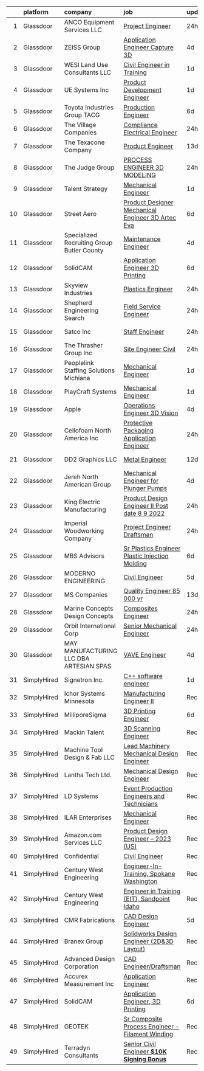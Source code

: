 

|    | platform    | company                                      | job                                                                                                                                                                                                                                                                                                                                                                                                                                                                                                                                                                                                                                                                                                                                                                                                                                                                                                                                                                                                                                                                                                                                                                                                                                                                                                                                                  | update_time   | location           |
|---:|:------------|:---------------------------------------------|:-----------------------------------------------------------------------------------------------------------------------------------------------------------------------------------------------------------------------------------------------------------------------------------------------------------------------------------------------------------------------------------------------------------------------------------------------------------------------------------------------------------------------------------------------------------------------------------------------------------------------------------------------------------------------------------------------------------------------------------------------------------------------------------------------------------------------------------------------------------------------------------------------------------------------------------------------------------------------------------------------------------------------------------------------------------------------------------------------------------------------------------------------------------------------------------------------------------------------------------------------------------------------------------------------------------------------------------------------------|:--------------|:-------------------|
|  1 | Glassdoor   | ANCO Equipment   Services  LLC               | [Project Engineer](https://www.glassdoor.com/partner/jobListing.htm?pos=120&ao=1110586&s=58&guid=0000018286937a35a617142a5480bb3a&src=GD_JOB_AD&t=SR&vt=w&ea=1&cs=1_32bb9504&cb=1660115188722&jobListingId=1008063543021&cpc=14D5209370AEC984&jrtk=3-0-1ga396ujlj46g801-1ga396uk1j44u800-29f4d97c1cc45a83--6NYlbfkN0BxkLIcfe0oqaYINownie861a0BJtkzmJW-WyGv8J0JYNFW8oQHz1wbd6_B-Gzc-HHOqcR1uG5RaMMS_fPXgRoZD7XJhPutEM9ZE9v5GplntwA-5US81b_Xbo0RxBbMgKmmd4yPrn9sQfmFH-_vOenyEFxI07idxaPqJmk3uZbYxIFFs40ZEGc5yWVpI17yFqb-lalqZILgu_8cUdsCRzwhYdtpFXeGL-YCVIaV8EPqKB46vbf4qlLhfees0i0ncLkwRhgcRZORMUNoLwPLfobakSFtO-GUbUysMu-EU8JPGtdGxgRKvCOJae-6dgAKSX08AOpZ2_RlgLO9ZThBvbw5ABXErMoNyoMKopLcaldZ7EmKdkDQpXwJ2P8rOaoL3Q-hD5ypT8qbiz5taRW9pk_B6FvIrgqB_mz-USKoorHhNaHEnVq_995k26VoiKt-YXQQD609hMb6azdN5xVNC0CAPROaad9sf26_GdzYB79pVFLSru3G03x8rMCKY4TOm1wOSGaknQXWcQ%3D%3D)                                                                                                                                                                                                                                                                                                                                                                                                                                                                              | 24h           | High Point, NC     |
|  2 | Glassdoor   | ZEISS Group                                  | [Application Engineer  Capture 3D](https://www.glassdoor.com/partner/jobListing.htm?pos=101&ao=1110586&s=58&guid=0000018286937a35a617142a5480bb3a&src=GD_JOB_AD&t=SR&vt=w&ea=1&cs=1_cba754cd&cb=1660115188718&jobListingId=1008056198941&cpc=ED5DFE76174CF26A&jrtk=3-0-1ga396ujlj46g801-1ga396uk1j44u800-291a0fe2e65db469--6NYlbfkN0ABwDUVlT3Pw5qAnq35jQOIcsB_LA26JxM8HdsefTKsTS0GE99TacnGWhKcn818qAYrPKdOb4AKBMytyhzwEDYCZfCUbVLVDsDK4XX6nuUIKMZNk3srfZHRh7QjFewBKuuX-Fx7fgUGP5eZ8X6PnK3OshnFxF8ThhwW5CcodgIjO5hTGxjkDKgMKmgyyYfBdkrzp03ktZlWNVwApRbH6OErUdh15JXE1kT1N8xquCUg13rQ5x0j5_ptfd7kU4ETa2KxLyJ4rEHqLu7KLPRHTW0UOEnpV83CkF42Q4B9hwrh_O_v8lWDuhk0OYJod5P5UO8Eyo86goanmf0LGfvxvP4HjKmU6Whnczi2guQ8fcNZm4ts7JABZ7mTnWdjsiW2cfoRe3SdrOAKb8qvgl6yii0vpTXvLPk3FDJf3PjmAcE-zgV-Qr8ofJH74nbLm-mVPkPRVFuuILnmYrcVW32IL0YlHWYYPxMHP42zVAmtU-TRNCVM5cVJ3AJ0GUuqGbfVcZYd0vQ_h5Mqew%3D%3D)                                                                                                                                                                                                                                                                                                                                                                                                                                                              | 4d            | Issaquah, WA       |
|  3 | Glassdoor   | WESI Land Use Consultants  LLC               | [Civil Engineer in Training](https://www.glassdoor.com/partner/jobListing.htm?pos=110&ao=1110586&s=58&guid=0000018286937a35a617142a5480bb3a&src=GD_JOB_AD&t=SR&vt=w&ea=1&cs=1_c594c569&cb=1660115188720&jobListingId=1008060411733&cpc=9B9B026AC90BB95E&jrtk=3-0-1ga396ujlj46g801-1ga396uk1j44u800-d55ba0710bdbf7c4--6NYlbfkN0AuAjYKnBHsdkcMxrD7ZJITXxV72vImVt5xOyKRJQecNDAzsz2bnbm2vUxlVAt6UF0AwvDHd9czmE41rNpyvFs1iCTdqwRAs86K-tCQBxsd2N83ARAMOc7xImyHbiwyu-sxvyZgqODQhYfV84bgkiBp_-VTzHJASfcgIyyAk__ncydijd10zDzQzbasT9_xU3Ako8nc7NWxrsDnPOv3GlarWD9ANvsU_KnUpRzXn5n-lCSu9ewZEQpW3rhCRGEZfw8i3LAzaU0CiqL1rnAQbwby6H-COoLdHNaYxaIJINcLCmyFqHsb0LZHiW1mdf7tH8LZ9gFNZCg5Vzy-iie2fsKIRkIrD3mU8u4JYkA-p_2WOBjMAeH5Cqum0638CFqFA80SdRDgrRNJBumDpkLLPI2TVAHojNVgXmUh3H5yzZOKGykBHVMmSNHUXcq96CgScsjb0QeMYe7ifHsWFr9ge2U6x-ss9xjMrOkU-84icN_O8DkiISC55by_WzGC9FLAi2l2c2of3_noWw%3D%3D)                                                                                                                                                                                                                                                                                                                                                                                                                                                                    | 1d            | Everett, WA        |
|  4 | Glassdoor   | UE Systems Inc                               | [Product Development Engineer](https://www.glassdoor.com/partner/jobListing.htm?pos=117&ao=1110586&s=58&guid=0000018286937a35a617142a5480bb3a&src=GD_JOB_AD&t=SR&vt=w&ea=1&cs=1_72cf8cff&cb=1660115188721&jobListingId=1008060244089&cpc=9FFE37255B2C047E&jrtk=3-0-1ga396ujlj46g801-1ga396uk1j44u800-fdcfe9357adef30f--6NYlbfkN0DqRdOCmmKWPRx3eO49RAqCAR2QGrH6qYq2E2bX5d_RtgiOd8D73Dm7z3pnxQYiu21lLe6Gc_AfDWqZzBLhCzL_3ixc9aGxXFggl8isq9PdPgVZqAw7VRDF28bJy7cSwp7aLWZ5VCDCZeUze7KAOkwDYCe-PaIeIEQFSSt0wc5KaY6Gz2NtwcULngrzQopsi6gFGYj0xtEbTs79rLNlR44vfZmB_lrbE-VIcOCiMdt1Pd3k1jNo9AptdmpLAGKNrCopHlyAJPHxVqQvRBkWR5I-MCn_kAcYMju00NtK37QTwUIw2RqRVE93ueu27nRP1L5VcqU0CU3zng76SvbZCDOTRMec_g_uFF_UXYeypl9pjv2HUdhPou452Nq15ykDkyHZck5jS-fjZDrJjgXRtYLHFY9aV4z7D9O-lA8vBGvRNCk1WUjkOJxux5je2YnhgysJovJp3lbdN9NYByWZC0ASrhwKKmteJkUjqw16rKccY6yI18Mk07Pf9pSQ7C95sNrr9kL_QsN7OA%3D%3D)                                                                                                                                                                                                                                                                                                                                                                                                                                                                  | 1d            | Charleston, SC     |
|  5 | Glassdoor   | Toyota Industries Group   TACG               | [Production Engineer](https://www.glassdoor.com/partner/jobListing.htm?pos=112&ao=1110586&s=58&guid=0000018286937a35a617142a5480bb3a&src=GD_JOB_AD&t=SR&vt=w&ea=1&cs=1_4961681d&cb=1660115188720&jobListingId=1008050246745&cpc=C5C93DE40C8A001B&jrtk=3-0-1ga396ujlj46g801-1ga396uk1j44u800-c4965d78a8a2fd5f--6NYlbfkN0CKfSa_iZ5a2Lfsz9sAqdZLAn2dL4HrTR8Tz4oEmlQ4W-8GHqiUfWlRqIrUfaWGvvERO0OMbJhwymACCiBgh11njEx3Bv3AwwNAeRfQsFG2vH3Ek-bcxdo7Qo5cC-psuHMx4EnB9VF2i_fchK_n1GC82NWxKCoaY7wDtze-Co7WkkDnk2OTZPuMC1XqzQPYnfLlS96slj2jzwoxyNArjA686dgQm8XqOrMaS-3x-zU1StCx9igba-25eN8-wKxySeJnJkAXx40NTg8yBCbYbYAMNicNn4vAZznGT4aeE3zXhikG4Lzmlwc51e7L46XVZlWrQ4tEVPdlsZMvgeSB85UYLNUQHpsws3OlWlh-hVJuDFYd_Vfx5yd5Wk_E1ggE-qEfSlln4etF_Qr60hTQFaYLjsMHseofLH8sN289PVY7tcNHdMuHH-baCt6ZWf7vukKeF-HQsiU4bEcVQZfB8Bb0n3tlu_YkD24So4ODg1Ht6Vx2VmoScYLgTGFHcTE51bXWhjYFbKKbZA%3D%3D)                                                                                                                                                                                                                                                                                                                                                                                                                                                                           | 6d            | Pendergrass, GA    |
|  6 | Glassdoor   | The Village Companies                        | [Compliance   Electrical Engineer](https://www.glassdoor.com/partner/jobListing.htm?pos=106&ao=1110586&s=58&guid=0000018286937a35a617142a5480bb3a&src=GD_JOB_AD&t=SR&vt=w&cs=1_ace5e87f&cb=1660115188719&jobListingId=1008062776938&cpc=DBA80409378ABD93&jrtk=3-0-1ga396ujlj46g801-1ga396uk1j44u800-e02f70705dcfb595--6NYlbfkN0AGg1VZueiKT9tWCUHV5e2l2mcE5WYHjIZa47yRLtX7ki4vJOo0OXV21gHx1QGMCLbz7xbkbELQ5OI1DHzC6VnJauSTDWR6uJe8C_Fgfd7hrXXjLIIFwHsf_s1dcTZOK548qePsVxISLzbFg9zqoMbgFiapY3ULI3FQfNgOPv67WpDQXXx0Rwm8hOgI6EZwVFm_PhOk8GcvlhnbgpvUxDettK7kAx4tJtNVbvzCk_afMgyA6SfDzpcjy6zvEK-cDKzl2e7Lqjqrxe3RFE1-cKgXNKmJYCtpu0VDx2-RCxCaXdSC0LBvGJctT1k3HDYBMsuI_JG_NBgdhr_NXrGMDGs7Y4wco3qcfWNkxkqIYScYJSyXnHDL-ehVDcomh6SNZvJ5wfJoVa7tFjH1VTFlVD2PJ2WC_b3JV1vk33Jk3gUyZtRPs-KC9Z1NA6weNTAvc4Xjx90moAa5AUAfGha4sQClvcYsKRD8ixXC_m-Czl0age7kIGLe7SKVc9-tJpoSBuefJkVBcAHARw%3D%3D)                                                                                                                                                                                                                                                                                                                                                                                                                                                                   | 24h           | Green Bay, WI      |
|  7 | Glassdoor   | The Texacone Company                         | [Product Engineer](https://www.glassdoor.com/partner/jobListing.htm?pos=121&ao=1110586&s=58&guid=0000018286937a35a617142a5480bb3a&src=GD_JOB_AD&t=SR&vt=w&ea=1&cs=1_d38f6ea5&cb=1660115188722&jobListingId=1008032851549&cpc=8A48E7D5890B96AC&jrtk=3-0-1ga396ujlj46g801-1ga396uk1j44u800-87a2b99ad9982fd7--6NYlbfkN0Dx3r3E47sSe5bB3PIy1uzBZvlB7xy2NhfhZMlxQTsxrHvJuYZkuOAOegvVqKpMn5TZBrrMlwLyoJvIUfcLAq4jX4j0LGwfRKBeXuoNF1qsCmGwpv41eYR6trBGd6j1-L_SGK4IQAUZBnG6e33Ht_Dw08FtUwAmCQ8pAPGSm5n1aNrjWPf_etx7KthWlKcTtwQp_TBAg7-uNu8TFZAnv9dBlRZ4HibfXnZ7M_gh6JfEdrQUC49gFc9bOVfPkliERBw8Z_odMemW-ZSAfa_kP4yhdCOuINY3Z5T98iwJBVPpCnqyFBo7C4uAOR_VhfHYpL3hk5OcXmC9Ung_IQiCGUAWTGeuL4J-t_s5JY050XalieX-sa4xxtHytf1S5goH0aVm8I3KIVXz8YzgaN6m_V-NgMb8YENKZF8Vr54-3jsvfHwWl4K6KhZ_HE2aqBbInnc4-7fXneiTkaEF2KqsdM-YBjbNE50iiRz_2rPJlnyhj1uxos_G5dhKmUdAfaXQV7c%3D)                                                                                                                                                                                                                                                                                                                                                                                                                                                                                            | 13d           | Mesquite, TX       |
|  8 | Glassdoor   | The Judge Group                              | [PROCESS ENGINEER   3D MODELING](https://www.glassdoor.com/partner/jobListing.htm?pos=129&ao=1110586&s=58&guid=0000018286937a35a617142a5480bb3a&src=GD_JOB_AD&t=SR&vt=w&cs=1_ea993dfa&cb=1660115188722&jobListingId=1008062114923&cpc=451933188B21919D&jrtk=3-0-1ga396ujlj46g801-1ga396uk1j44u800-5a8886d84373d25c--6NYlbfkN0A7x-n0hrtbZSjJYb0NGaUz1soGATkHnGK52OUpcfWH9ohRnkX93QYXMKyxWjrEh6dUt3bSlpdZLVcpIoo3zS7aZQftpvd5RDoA2kXYli-mwloPVzGy4FmsCrHeAAz-Up0dfkHJ7LuttWpgFAS3anwbRfNnrnwBGJmu1FcAxjR0PdpfVofy-_p029S_JxOFU1PAdoD1dzvTeT2EZhf86sGLteKqcNCJM5XctQStxd2YHlQ7APEeqU-6h5iFoHdVpPRfEP_GAbchQhknNIwW7HZkrirrMacyLuBmzQ2M7daofRLv4EFDI5VbDJ9YOIir5SZAIV8XMHS4k9aAT9tY5_6X9q1Ovm0kC2Z53AduJFP8JERpt31b0FnntQFUR0ThoOL2QHCu-7UJHYKZ2UnKaN6ZyzqQuiQPRMUMazSnRzeS_qsPmnIDhTlvRDqcv279kPsKbnUb7C6lIaT50m5ST4mq2G9O6jtMuknPdZ4jjAnli3VvNqoi4w3nwY-SxPOCqMPzoXB7w2DfqCYSTYhCFXUeK2shsVQCSAj-Smvd0MXwv4nRHw_emKNhN2W5sPZKrFCp3a_IscmS0UbfkRVncrQD)                                                                                                                                                                                                                                                                                                                                                                                                 | 24h           | Sacramento, CA     |
|  9 | Glassdoor   | Talent Strategy                              | [Mechanical Engineer](https://www.glassdoor.com/partner/jobListing.htm?pos=128&ao=1110586&s=58&guid=0000018286937a35a617142a5480bb3a&src=GD_JOB_AD&t=SR&vt=w&ea=1&cs=1_3c39203a&cb=1660115188722&jobListingId=1008061249441&cpc=56C4EA4A1A191A49&jrtk=3-0-1ga396ujlj46g801-1ga396uk1j44u800-3a8a78682d345bed--6NYlbfkN0BCOpYIKuumQ_Uy_OYh0Ev10okaePikfGeAKZFFiMuRZHCL7K2ltfYdKLVzUjmbHafwn_kqXZ30dl6to0qjV1_g_wr-r-TRnhGQPad1xlCufDOy_ufnatg9lF5OyewuCogS3Q593bcE-XR1DMASvXLc6cqfq3sASVYXKOs-KiOIX7_U2xN_mFJ0b7n4S3fWktgEA7OV1WVhiub1FlEg0yst7-WVw5RuZrHc9Fn33dfPD47cbjOkMXwks9dk8PGMe18aCGkbxp-kpIujY-_0rDAhJv6P0Sx7dNG488u0Y3WP8bgCdHMpkbN2qoI7Tcv9A1SYelSWx_d20Nei5wh_3mm0Ur-c1aVwgGR2Vg0kgpmciGJtL8gG7loB5T4asT0PsgU-QcRxxy9p5snMxCHhWipWpiYIXtlfXr2q_7x_4rbiYrtH6O4k6OPw1GqS4LBATrtGHur_KiJ2tQD1F1SBR-DW5Jm2xex0WzIgRUsSdGQudjPBDCFoF1H0-IhD9sO1E76vChRbN_29asXIQbwWBBw-nGkP7CQ1WUtv-XPOY1CySg%3D%3D)                                                                                                                                                                                                                                                                                                                                                                                                                                           | 1d            | Holland, MI        |
| 10 | Glassdoor   | Street Aero                                  | [Product Designer  Mechanical Engineer  3D Artec Eva](https://www.glassdoor.com/partner/jobListing.htm?pos=123&ao=1110586&s=58&guid=0000018286937a35a617142a5480bb3a&src=GD_JOB_AD&t=SR&vt=w&ea=1&cs=1_b134375f&cb=1660115188722&jobListingId=1008050953630&cpc=FD1C1DA32C38CFA7&jrtk=3-0-1ga396ujlj46g801-1ga396uk1j44u800-cebdf7490668d0b1--6NYlbfkN0DS37atCCxRQqjw9syLHfAjzXyQfY5RINOEe0HOKoGXNkPK_OTvHlumrZGpbQ6ST6s8w9rsoJaw3IPsjipj3zcILi0WhhXRPdfQ0Hl1Duf2m3DWwA4HJSS_6GZgWd36IoGEEaXxkaKz6yM7RFGl_0iCP6ABg29HOSChTJFfjmCSFc4AWebdynxi0WT5-wCrmFGeko5jHiWvtHY3ZIKpKp0JeS8mDgrHNRVgYS3b98bY7UQhmw21y4DpNQZwgTuYDH85eSp2l8CfX7aRiueO2kMg58iFhA0YCab9CMxiwKIiU1Bmmp2lbrKbG0gF9spAp107nxYosLD0zzUKsrHP-GAwU-XnJI1b_SQVegfmgotig1xMUHp4xrRdQoNilzAkVwOQeHz4eexYzJb68JZFhNxxeUDOjEpY7zH7AOJN7GR9wOhJwRV3fD447ZrGLvVFGG6ZwwJC9cbzuAmpbq5uJ0IhZXgE5dgBZUxxNljV9_59Tu4J5V3qa3TACkjTXvON-GaqogPdTL0OONgYjkAR1R8z07PykIb4kBI%3D)                                                                                                                                                                                                                                                                                                                                                                                                                         | 6d            | Garden Grove, CA   |
| 11 | Glassdoor   | Specialized Recruiting Group   Butler County | [Maintenance Engineer](https://www.glassdoor.com/partner/jobListing.htm?pos=122&ao=1110586&s=58&guid=0000018286937a35a617142a5480bb3a&src=GD_JOB_AD&t=SR&vt=w&ea=1&cs=1_380c17d9&cb=1660115188722&jobListingId=1008055521671&cpc=3028881457C6165E&jrtk=3-0-1ga396ujlj46g801-1ga396uk1j44u800-8a1af3ff60a5fbdd--6NYlbfkN0CoB86GYnH7pewWWzwZL57rjjUJJCmYvn11Pr5O2KMzk7d5GJvZ-SR1Xbwyvf20qXz8_c6jQfLcc9aBfAhUkQ7SJN_H7r5DY8tfEyQd7uo2s_Kood-8T3SCuFABQa_pV2B2KGyaQQUvdQ8tCkqNFLyWC_JZa02Ay-ncITVs4qgCHhf6nWlIpJhTgY26byKouDqI80i5k7bktWfZun2DRoPSxwRQIYmW4J1GSeDyFF0YZwgYRNbLQbvkqdwzZKXhKlK6-abSHPuYijzOwfBKrAa1yEbYa0iDGF9l_-8UgHSXrhv5u8lDqpctZ0f9e1K6YjUsTnxMcaVIb4-ahPQqM6yH6mE_SJCcjFGs2ZTm_R5bzk3YM-7d-5ZPN6MJH8XPcXAlaEsW6UXeKBBXGvGAj6ajiqK81TcoPBRs5FejwyKetKqzuch7_KhYliYOWDlo_pDzD2hUg-ogXZubbUlfyslDvLWpinIThCd9aSjlc-n2FAWiI7aiq6dU7_QFPkcprxV36lsMF9QRMEnWMYDzb50g)                                                                                                                                                                                                                                                                                                                                                                                                                                                                      | 4d            | Cincinnati, OH     |
| 12 | Glassdoor   | SolidCAM                                     | [Application Engineer  3D Printing](https://www.glassdoor.com/partner/jobListing.htm?pos=109&ao=1110586&s=58&guid=0000018286937a35a617142a5480bb3a&src=GD_JOB_AD&t=SR&vt=w&ea=1&cs=1_b7d1290f&cb=1660115188720&jobListingId=1008049766138&cpc=618B7C2C2BCBC227&jrtk=3-0-1ga396ujlj46g801-1ga396uk1j44u800-c3e8605c69e74327--6NYlbfkN0BTT1lo8Jwdy_hu5PBsWOg-OgEs4ry3bvHurgSPaoaOHGj5HGQ5cg8Bp1Dl0V3rzoPPF1PuXcpIsgmiU0Ny47pMP8Cme3XF1CCt2BJMoo0Mph4i7yvwDNAg8C_E4KgkIX4lrQWY3th1FmngrhhClorhGYA6mBcWVj6GJtGluEKBs6GcUoY3N-0Ht_Zp6nUDE1bxBAc1vCvO520uUf2qCUVkcnVtEzBqh4OyUTvshQDZQ4N7_OxAqUcPEsxZS578ZgeTemRFZHQ8pvKIZmEeLxt2kAVSWceNdVdw4s-wz_Hf5kKL-cNwOEfRh_qWUxtEe2LyzN4xpnrV8BUkNR3QocQa4AFKhB5NyCeswqnA5rXlKiDt6nfRjk0LDiDk3i7bC7MaCl0Cm8Pbg_zyqksQeiwK5R3uhRkCnNh6tgdFNsgr0HDd--COP85QlmP0Xano8Ow7a-vT5vpV_xhDJIE9FBwF8v585MXytszeQipzHLAch8T2r8HxZyTNYXGQ1LW1dbU9ITKAfodjobIdVNlEjos0)                                                                                                                                                                                                                                                                                                                                                                                                                                                         | 6d            | Newtown, PA        |
| 13 | Glassdoor   | Skyview Industries                           | [Plastics Engineer](https://www.glassdoor.com/partner/jobListing.htm?pos=126&ao=1110586&s=58&guid=0000018286937a35a617142a5480bb3a&src=GD_JOB_AD&t=SR&vt=w&ea=1&cs=1_69e2a5c6&cb=1660115188722&jobListingId=1008062634780&cpc=4B86475FAF393599&jrtk=3-0-1ga396ujlj46g801-1ga396uk1j44u800-758665ccd114fcfe--6NYlbfkN0DtClCwFrk7HcjiS8Z1q3jj0MTy7cG902ouc39YyvKNVo9ZfBsTHzzeIrS-JeI73KenPZ-lx1MXYEHBL6KgOrAe9kx3f5CqKjUIR_BKCxqqxNDjsiYd1JyRmhMyaT-mBhKpoBCfIwXkqolXqRZcFaO-KKmqV_Fmi76fnsJAUD1nFOM2kCR2gQxEAgjIRo91eywoUl3bwwchhivyManGNyBKp3uZ718MP793NlGWFq1eLsOhh59zZPo0v7qWttAX7L-370wA2rD7baDb-wllfyAQP6xezk0bg-rtg5ce1adbiswrPUb4XO0n7Ic_AOgIqeWzA8M9cRjvlDx3yXU-Hu5RDqpGbQZE4t8YYU3o6_2bh6bzA3LsMq102WDVyNBXKw7RiU0MNXhrHgQP2HSnq-VYcv_jATxeYB64T2OFZ99Nobomt_YieaDOi5B_cBCeZ6wGvJ5Qzs72Qw0OCQyVjBAX_jkxUPMNioxUXW4mvPNrQWifwBLMLxH82hbVSWMQyhlolv6XKe7tXA%3D%3D)                                                                                                                                                                                                                                                                                                                                                                                                                                                                             | 24h           | Georgetown, KY     |
| 14 | Glassdoor   | Shepherd Engineering Search                  | [Field Service Engineer](https://www.glassdoor.com/partner/jobListing.htm?pos=125&ao=1110586&s=58&guid=0000018286937a35a617142a5480bb3a&src=GD_JOB_AD&t=SR&vt=w&ea=1&cs=1_a6e50f7e&cb=1660115188722&jobListingId=1008062898257&cpc=280AB1FAEDD8D536&jrtk=3-0-1ga396ujlj46g801-1ga396uk1j44u800-6b1ff303f9ece2e4--6NYlbfkN0DtC3DEwPTE7fTLxX8bIrpOULQxBah2zwt-N05e2db9jd7RLsbDMuVAt7Hcc8W0ZPGOZdw9HoiPstx8dy71365E3MBmU3k7NIG1PmGN52if_c9IDbmmd6JiFz7VQ8VNjcUp4LHrXuYtGB_LV__YpZu_QXBMebQ8wpFyN89hiyFhzOev0zW1gK7bJPwJYExN7xkUk0118qCPTKGnvNAhp9WDn2if-siiVeESis9jePYfEcqUmQ_NANY2fcD-gj-DvNlDeWzW-hx5_MdSbApLP-XSlb1CQ73y0kLejkvKRZslE6Su37H2Yx3Yas_7BCqNmYhtXcszV4dbyvHJVzOGOIUmpeELzsU_CVp6WYffTy30yHayDtZ0KWHoVo-7F9NacTfvN0L94newpI9FpBwb21LLpqYeYlb3BK9kcSWECn5-0aif-KoGSCqXitK62jvKNHV1Hce3Ux-gCbD9KWwqQlv1y8ZW64w_kwDj3cEydS9ZuVBgpaHzzKgWKCPMZiq6abk%3D)                                                                                                                                                                                                                                                                                                                                                                                                                                                                                      | 24h           | Duncan, OK         |
| 15 | Glassdoor   | Satco  Inc                                   | [Staff Engineer](https://www.glassdoor.com/partner/jobListing.htm?pos=108&ao=1110586&s=58&guid=0000018286937a35a617142a5480bb3a&src=GD_JOB_AD&t=SR&vt=w&ea=1&cs=1_2453f37c&cb=1660115188720&jobListingId=1008062786148&cpc=BBE10130256F0C4D&jrtk=3-0-1ga396ujlj46g801-1ga396uk1j44u800-36ae903b27ccc3fb--6NYlbfkN0CyiEAOjb-rarFhu8meo-ypDThQEWKwzH86ZkAsiScPDyJ8oXfopqUImosQiyON49_N4PE-NfGEMmLMMAExVNXya7N_Bwe5gPvmYz_GZVYfUmp6vsH63KC60GhNdlNNeNRCJggy6eh6rkXb7PVkoZNFaOvp3tLF0fMinkF58_xIJRqrKNZEedyQq6qvZxdy-UC3kFB1fqZXvgert7lMC5CP9jdAtidydCmaFEsKI3NKEAZX-imjLuAqsxCohf1ao6LQLdmMuU2trSK43thfLvIUE9R6cRLZaObx99qt0UCkrslO1MWmd0DS1pg9vG5glQ3sJHpHzIIMU8PC5meYwFtRezpG3aEQ1Lv51Nl3SXhhvJ-ZB_IDIKpHv0sU1ayWpE8CHGrq8ImCjc3IhSJ9jHuPojAt_4HeS-vESqVzI9VsjahZBHz37i3Yf8AFuoZ3FiNEYVKV9BNQ7mFmEQ1P6Z6w-AZEkduISm-VvTED1dG8ArFRMjBeb1PmuPhTjFpRY4j7tLjaTRenRA%3D%3D)                                                                                                                                                                                                                                                                                                                                                                                                                                                                                | 24h           | Loveland, OH       |
| 16 | Glassdoor   | The Thrasher Group Inc                       | [Site Engineer  Civil ](https://www.glassdoor.com/partner/jobListing.htm?pos=107&ao=1110586&s=58&guid=0000018286937a35a617142a5480bb3a&src=GD_JOB_AD&t=SR&vt=w&ea=1&cs=1_10b4de21&cb=1660115188719&jobListingId=1008062673228&cpc=3A0863B873159B90&jrtk=3-0-1ga396ujlj46g801-1ga396uk1j44u800-5dbbd8737912882d--6NYlbfkN0BHIfC1zsKGIu0R3teaIu8liT7fbRNLaQeDQfcPJweUK16HKW-DuQbyNvn0MLkL1PUWkE7Cw1fsAGem79nyiTJAZ_a2acJE-1e5SOOi0pTf9RDSnmpoMAEHl5mZ9fim259Cke13RibwvtiiEyAxVZ7hheyLGlH79Y7UGR10QGiL0AFgzkQ4Ms4tnGSEQRPNh0ZbhOtoyS4o2O98Kieyd_-4vi4haWiF-IFYF5bEWu1d-994YUNyn1SmniiClwEVi4_SFbdfFaAq5HrMYV-PkAd26C8ghxRf6FJONxDG5KTNImfzFCCl-A_aMiH4xugxicP2X2MiL5wU244JdZI3ieTIPrCvomrM7nsxjwiWIZjKSiwoPk1eIwTr8GvaSUQRHT3-J4GLgjOSKzjjjicvWRJcXzMkzznPkIY5S3ygTB037x9w3JyMVBeGpnhpOfjs3sVQzisByWx8YeNzX7iO6SktEs5YPI6saHI1V9zyjPaqYxhNcMKQGWoOnMmAckiJ7oBxuv4juSGZeQ%3D%3D)                                                                                                                                                                                                                                                                                                                                                                                                                                                                         | 24h           | Bridgeport, WV     |
| 17 | Glassdoor   | Peoplelink Staffing Solutions   Michiana     | [Mechanical Engineer](https://www.glassdoor.com/partner/jobListing.htm?pos=127&ao=1110586&s=58&guid=0000018286937a35a617142a5480bb3a&src=GD_JOB_AD&t=SR&vt=w&ea=1&cs=1_ac95a875&cb=1660115188722&jobListingId=1008060202584&cpc=2187E14FC6F1B769&jrtk=3-0-1ga396ujlj46g801-1ga396uk1j44u800-c6248276f798e52e--6NYlbfkN0CS1Gy9CSfzIfsktY6_QxvG7pitB_0oRfy0-_ks-y_BVsCWqCsfaisIJmSmS0q63fNi8sHF9r880JTDRqum1RkQgNTJPWPS2ysrP4rcXrQhDYX9aZAZTKr3Ou6JLz7a0CfRd-WR0nZf4EjPh3yYy-scfE_Gtef3L5bP9pnsGyecc2YgrqKgrbdYbT-RW7Mzf2uXeDhCh0U2koMIcrTo9S8ni-_hDtIiJHMwjP7rjOg7d9Pd-7LECTQ2kOKxzU8BQ65La8UQ3uI6Fs5XU8Egi_m4sWv2CcX8XQO4VE9EpPc3UBnFVq__qrUPu11n8-QeeeXDHH0VgoQZxSS83jvLekh6ddRBxrvE8GWsQAaeY1hYBc3LCLMDma2j84d9SgTNikRpg7QjWC_1aNG7uyk_YJBO2cWC8-qEHS_hTnOtR_KHjvG2DZwGmeB49jVklInAJ-fxN5H7lQ_hfc0ubfE4QpVeXH8bFzxdbN1JLfBz9Ntm4AMiPszpn7VmUDAb2fc_IcubaHLg6wY8XX5Lmeu3cslB)                                                                                                                                                                                                                                                                                                                                                                                                                                                                       | 1d            | Greenville, MI     |
| 18 | Glassdoor   | PlayCraft Systems                            | [Mechanical Engineer](https://www.glassdoor.com/partner/jobListing.htm?pos=119&ao=1110586&s=58&guid=0000018286937a35a617142a5480bb3a&src=GD_JOB_AD&t=SR&vt=w&ea=1&cs=1_e38226e8&cb=1660115188721&jobListingId=1008060795666&cpc=AF02A54CD0F60729&jrtk=3-0-1ga396ujlj46g801-1ga396uk1j44u800-d13981f1a9afc12d--6NYlbfkN0CeKNRa5PcmBOVwdIGId0MIgo3_hvdPFSaKEkC2zZUzcm8bC7kg_ucu0cuKrvL_stL5k2GHKH2CTI35s3p9acxc_OmMjBDL-LFWyXNTMrCvagrdYO5TMLQGTkrWYnqHwfYrRdZAfvyaDiQdq-Wq8jPqLpQGatkapeuQASCAzbl-JN-qxqzEExj1Zklrgpt-XAppxC7c9EWopDmrabeGAH5mICYf-pjhKXpdbxoNwT45TjDCSxXWMMD-wHUSH3CY8CdV8o2PbJZdzGJWx90sgRi4SHtNKyRmhpwaeOO2ifyiKAHZ_H7GSyOQ5dP7IuiasTnSNbs4gMgXxxRA8CDDVVupVdk_CiiOCAHlgjaQSm0g-90Re7-bzqkP0o-X1ztYoQP7fKh6xaJMzm_SITj1t9ZAfciDIOFyUQdbBafzuOAIKerVJTUZ6zRWDJYi12Sh-WMzdcrdfAM43YlcAtZrVVQXpeSlLVhgnlZ4aT_YKLeCFJ9kWThwcorY3N-greqymyaslC4FCuF4YQ%3D%3D)                                                                                                                                                                                                                                                                                                                                                                                                                                                                           | 1d            | Grants Pass, OR    |
| 19 | Glassdoor   | Apple                                        | [Operations Engineer  3D Vision](https://www.glassdoor.com/partner/jobListing.htm?pos=115&ao=1110586&s=58&guid=0000018286937a35a617142a5480bb3a&src=GD_JOB_AD&t=SR&vt=w&cs=1_99125d9b&cb=1660115188721&jobListingId=1008054989531&cpc=F41FEAB56D215062&jrtk=3-0-1ga396ujlj46g801-1ga396uk1j44u800-eaf87df32badeb8c--6NYlbfkN0BvKrLyj5gPmtZO9T8euul8TCxuuKNOtzRJOomxnwSEodTz2Bc-sPZlt2Zgji_QUXHbDiy9_NR2aqRC_rFQMB9LNCrF0N9yJlctfsCsh89tbEGP0zSG9J0_xXgfeXqXRaaP8JRAliWz7k8yPqMmvsYdEQwI42SKSrkRepI72NSfgRoZTCeK24G3pILxe6_HwiGG2MM-3TRq4bIzLYRlZQu3PaOdmqMdRXnyC6X8wYhEen-ndilqldXZFzkBAVGFvQDFXTkea61UrmJ9qmHWDuOQXs910CabDcIb7nw2uwhaAPnwEGmjttACOeqZ3zCyYecmwwtb9VvimC50Zt66ZJHEznjBCPGLYcfiTVbocCQ16ZE4PyM4cLGeqa0I-p9HbZpMY0KhGFHnhRx5T5bRHg7m6_5u4QtrUqkEMRpIOzX8sAdF_gLygjVJl2hLBdP5479WabaGKCwwJewbYi1vWxEKs4tckkvw1WbOY4p8AqUXjFfTmXsb51MjBF9zfVPhWgYpubw7VliHUBOJzLtKKNh9XPRMJNha80_J9manCUWjHLecg1llQvhMnhVgxJDd3Uqt3LTbQ0d3thKGoqfUdEW_BwtkFmWsugTTi-jOz8zDOcKFKDzzEGBzX6T-xeCVeVsKzULI2s4x029DbBAf3QJZwaaXlXD6Xmq7LwbF-Z_LAI_qFI_f3e2pVaTlX-dEiZ2aLWDiBuUKt_7QRzCagnO5crqZ0tpQltiIz0g4nzgEKNmiKsjGw3t3HqOB7zPrUmwb_vHHCiMSqwVe6kccPA_0VtVKF7MoyWFUBTId5WRA62tjHwYurVOuySJmt_5fjZeL3-UCO6jhhNLvYoZ5_UaSLzoEPjB62--6m5bVXNVjwTacDRTx9EAj0wdtJqGB6zgX2CBgXt19sX3OLw5vM_8FL0cCmUxvWGP-_2-jBfUIHZI2OhxcDufzgefYH1VtFc7G8MYJW09yWnAq-c1iWWrp) | 4d            | Cupertino, CA      |
| 20 | Glassdoor   | Cellofoam North America Inc                  | [Protective Packaging   Application Engineer](https://www.glassdoor.com/partner/jobListing.htm?pos=114&ao=1110586&s=58&guid=0000018286937a35a617142a5480bb3a&src=GD_JOB_AD&t=SR&vt=w&ea=1&cs=1_ed810318&cb=1660115188721&jobListingId=1008063088053&cpc=D7FE8E303655E3F3&jrtk=3-0-1ga396ujlj46g801-1ga396uk1j44u800-ecf9547687b3fc56--6NYlbfkN0D0v1mOwXj8swOaDrJZz_RjVoJYf6u0WGQyDVRt7sJsxX9U_6azqd4tK_cXDaSjRA0ECsQUIhb3g98N6YmwSze1h_qWh9dsLM5YdGn3Q29QozuVlS_4gz60A8N2rxQ_6WE6E1U5w48G5WQjQBCrCh_lZtqPZWFN-W4m8j7nDRUl6jgWiAhBTBpQnbJlZ_bjCLneIZr-DZivzht4M-cAxTmJ3ba8Vo-sLlGT-N6alaF9-4jqm9INC382O-8YpgsZp6r8_jGNOL6ON-Ug8ZATZdz6ulXZ6lVZFuCkXtGSkdlhtIJ6iKURyH8Ug7RE1zpmSVeFzDmADKNuPCLOHKJjvQF1F6CWeF_X4c2HlhtCshAmy2HWqhdvSYogJD867f1ov1AFJ6FgUjJDZ8UKSVU5Q4m6HgiHR63JkYgFkclflmblGRTzDuo00wtkMv5FB5dJtxI2r2YuzaaXqFtnpKzZyWI86Ly1tMvX6bT3LaozEn7Bt2TzQJXTpbtfNqtyFdfKk7TsE_nEELu_cg%3D%3D)                                                                                                                                                                                                                                                                                                                                                                                                                                                   | 24h           | Conyers, GA        |
| 21 | Glassdoor   | DD2 Graphics LLC                             | [Metal Engineer](https://www.glassdoor.com/partner/jobListing.htm?pos=102&ao=1110586&s=58&guid=0000018286937a35a617142a5480bb3a&src=GD_JOB_AD&t=SR&vt=w&ea=1&cs=1_1535f455&cb=1660115188718&jobListingId=1008035479058&cpc=8320B26240D5A65C&jrtk=3-0-1ga396ujlj46g801-1ga396uk1j44u800-1d94b1c2e599b89f--6NYlbfkN0BCDTPjYhD-A4MMgh6OiMV7CGjDCBNGjNrBSRDoibwnpqBlh9l5cKVeZtFls8D4KUTdT04jaRWYGNkpxNvp9SSfAwwOgjhpF514mBO6V5AXR3CBhCnY6pNA518vphyPT9L04B2ezDSSivpKdxjQhiQLMnN9nbuIxhw_UwBOKDJl9KfK_BajVDsJY7W0o6rPj-7ODs1hFglCPC38SS3F7U650p-4kBe0CKaT43YFS1Y5y7ji-_6KO3DBnoi6P0UIc2ZzAKb8mVBcZ_N4PZ8s6oaxdM4m4JANNiwgLImI12IUn2orZxet9VlmcJDai_Jaugn6igJ3k5OgM3H7SJ4ak8cgjq9L3Tg_-o8qXyoezT9d1nk3LRT7z7Jz2t9CDb0AwNFwMTbXIGUeYPD_xO1RuudLKn70ZudzkRMAsBYl4Tq19fZcrpkq9yRaqBTnfdBYIQwpGRg7bJBuxVHxEgkjxgpz3HLPBxR5n9v9jaSAXMY_MAFoyf54de3ZA0IPlfJgqp4%3D)                                                                                                                                                                                                                                                                                                                                                                                                                                                                                              | 12d           | Buffalo Grove, IL  |
| 22 | Glassdoor   | Jereh North American Group                   | [Mechanical Engineer for Plunger Pumps](https://www.glassdoor.com/partner/jobListing.htm?pos=113&ao=1110586&s=58&guid=0000018286937a35a617142a5480bb3a&src=GD_JOB_AD&t=SR&vt=w&ea=1&cs=1_b36bc244&cb=1660115188721&jobListingId=1008055996452&cpc=987D8AFE463DF687&jrtk=3-0-1ga396ujlj46g801-1ga396uk1j44u800-ecb067423f7753c5--6NYlbfkN0CvaBFsdPC6tiIvOR8ODoCg1HHxHGCDYMH009DJ3sulbIWjsYPIS2gI0uU7C_Xgi5lSCgKcoHQ1xPbQNy9MKp4h8hZCgtc9jQkD8gzsKDDJAsHP7Pko_tb0iFHFbQwiG4jzLt8CqiSmEwiJ1y6SaknCzbFq0c8WkUSE-MEEkyHURx1So88wYqXNVWEW-shKN6mrnDWKziOreBm39xcgoizTFpARlxB4TdCtNKSB5lhm_t2FWpRb2HVQrNmcW_HHTthvfeQYd818ZZ6p_P9RWafptxNLXhkuqX-5ILcFcCVWcWyJsEyqGC_O8x-8PwPFrk7iCL5HXRmtATBAVB2dS_nIAMt8iuRVaHLhUt1LrSe_-A1vk4jJGCedzudFcm6VbTCmbkiTWL_En6jjPb_2Jar3sFy5rL55f2qrhSeXjWs62iu229DT6ftPLSJAfXcl6sqTH7DecbGqC22nl224io4T6avi1EWnTkPhD0wa8FLysLnQWeLL9s0bq7IDf7op4qY0wh6GjIqWuQ%3D%3D)                                                                                                                                                                                                                                                                                                                                                                                                                                                         | 4d            | Houston, TX        |
| 23 | Glassdoor   | King Electric Manufacturing                  | [Product Design Engineer II  Post date  8 9 2022 ](https://www.glassdoor.com/partner/jobListing.htm?pos=116&ao=1110586&s=58&guid=0000018286937a35a617142a5480bb3a&src=GD_JOB_AD&t=SR&vt=w&ea=1&cs=1_85afbcd9&cb=1660115188721&jobListingId=1008063675719&cpc=147D4D73437F2C39&jrtk=3-0-1ga396ujlj46g801-1ga396uk1j44u800-477dbb93c11b133c--6NYlbfkN0ACdFhQWP37He2fdPsOVzRvlszQknr7Cdz8IwlO4qWUxTym6cornRbIrjfaeOYtcOG3fa6i0VZCPG1OOqobXkpsf0HxgTGq1gH1JvqRWciPBIJ83VPvhJncymaD394gwZtC1vkGftbe6JKfl5DkaIh_j8nAKKRCOTapX4EVCCD8PK9l4hcbefvHiEb0JPylGFylZPTfYZuTXxjpEE5wpcndhacqMK7C0THrYCie5HM7mBzPPVJrncJAmx2b4T-J3xVtT7J9tCeqnTs41n0J45W5x580Z0A0wvsuEGEeVHzwiyBDV50E-RC4BkrjolYz7Mzio5wvmZmkyrC0GEuDnbGVPp_XBd3cd6tMI0kJB6E5CKxega6pmAvN4epUC4_FxiAU1RkxD38RYUeNi_e8WlVFyIFim-d8P6PTAlgbhTrEP4YiRaoJLIR8jkr59InUFEEdGnpSE3N9BIJgaVnrHVnbqy9Yf0ZGMUQ2_YpF2L2oSZX0T-s_0vy3iJwuzqJBPOs_QuvOgCOHlw%3D%3D)                                                                                                                                                                                                                                                                                                                                                                                                                                              | 24h           | Seattle, WA        |
| 24 | Glassdoor   | Imperial Woodworking Company                 | [Project Engineer   Draftsman](https://www.glassdoor.com/partner/jobListing.htm?pos=103&ao=1110586&s=58&guid=0000018286937a35a617142a5480bb3a&src=GD_JOB_AD&t=SR&vt=w&ea=1&cs=1_2f139e49&cb=1660115188718&jobListingId=1008062672162&cpc=54182D2BE672C5C2&jrtk=3-0-1ga396ujlj46g801-1ga396uk1j44u800-402ce46ca2d33abd--6NYlbfkN0Bya_Wv1v0tm7_EGPPhNgWji-9I2znI0MSjl_zIFS174DkUYz7pJmOW3PKbAsPta1Wk9skknLgZcXaOptyQtOYfzwPRMYt5CUte2Fw9Zlm_3vEQKXcKeO7Nf3Be7FF_xD0T4FvGhibAWVGyU1mGVg8CvzKMwUnmh5tNlHIGchxLG4dU3i-VJm-fjg5rWo0Is4DmOUMhNRwNNrfzfL3QYgApbGOnvuE1QLuV3A3tQzn_UFGCxMwpHFgXBD0HRBuP1yOjPIrTat9YHCJoQbnhC5lmnYcC12RF__nWn7fLUXslM4yJMnoSJBDOSOr01NlvMTO1aygedWTi6BrKm8UE3PH-wWKFNFSucZB6FO5Wj86r2rEiRklY8NwY0YBcxXtJrwLqcyR5xAiI_x_ZpBifX92uE_Hl63XtpU8OYoBklI-Hfi2-sLbM_JjY2O4ZV6uerbVlAZKAQ6GYrzbZZY6ysdVaBO4CUXJStweJBqk8IYqGdSJ_L8zRdxR-JWA-5S7NGC9pz6NG5XM4EpgJH6fNye-W)                                                                                                                                                                                                                                                                                                                                                                                                                                                              | 24h           | Palatine, IL       |
| 25 | Glassdoor   | MBS Advisors                                 | [Sr  Plastics Engineer   Plastic Injection Molding](https://www.glassdoor.com/partner/jobListing.htm?pos=111&ao=1110586&s=58&guid=0000018286937a35a617142a5480bb3a&src=GD_JOB_AD&t=SR&vt=w&ea=1&cs=1_20b8af35&cb=1660115188720&jobListingId=1008050107139&cpc=DB9C765A2BD84098&jrtk=3-0-1ga396ujlj46g801-1ga396uk1j44u800-c0cd71156fc8a392--6NYlbfkN0C-yzowAMWg2KseercWOpSZuUF6oGvrQYvgBhRUjFJZIVzB6Q3SNK78-wkS9kEeAWRZRnwYTM1p8JwOfDw12WasgoUEPwm05IjhfBr5MbqC_9o-Kj2I2qu1O5x-AYe2crCZBlKQqc2QQo7Dv-tYLasRoDjUGuvu_Or0MaSBV-XkNXW17ubaM1jdrmlFKYHdBurVUGwJyXMz1UL4LXRc3x6rGn4gSRv8k4SOaF94gdhuLOfzPa8-7yXwoPPxcAgTaNb_jwThm3xY7B91jDMi84SNkuCDzIos5E9LP7gKB4DTAUuKMpTjakUcIsyR372m_mCqjilBlsMcSGzo4qSF2mQANsw7eOdNnR6Gdg2o3a5m7HkmTdYXhIDODHIsZ0MrJdghxAi8u6MgJSTe4HQzR_PS1Mg0oJOs6qGhRMCDHo0q9ncB9K_bP0cAbi94wTeXB6ZTyv1dNXlPpJLO4ki_uaoEqheYbDwfMHZcHcr7vAIDlV5PGaZTb31316Lc0x9Qj6WZL0_PnKjIJXiFhd1iSOii17wBaH0xd7rQBCG0rPvt3g%3D%3D)                                                                                                                                                                                                                                                                                                                                                                                                             | 6d            | Newton, NJ         |
| 26 | Glassdoor   | MODERNO ENGINEERING                          | [Civil Engineer](https://www.glassdoor.com/partner/jobListing.htm?pos=118&ao=1110586&s=58&guid=0000018286937a35a617142a5480bb3a&src=GD_JOB_AD&t=SR&vt=w&ea=1&cs=1_e4935d1f&cb=1660115188721&jobListingId=1008054650578&cpc=923E3B470662C757&jrtk=3-0-1ga396ujlj46g801-1ga396uk1j44u800-3bcb3c119611db40--6NYlbfkN0DWtRa9NJfjQIs4MWRRqD4F41esfMsK79cV24t80VXfzZFDOyjDImd-1J8oU-8DksjCe2dGwPqM-LMLTbisZHv4VhusA9yR8qItevbNpK2THgS1EQFNs7-iesU7krisKcJs85LepCC4_QSYgUYtTXTu71HuKP4nslFCGngFNMPabMgcWVNHevg32JP0c4KBhs8o5dvafRoOc4zSlXnG4BTJjPt6S9MUKnGdqqekgClUjPWUCmBzqlrKnr4NqmMNjzqUNb35Cs7Q3mJSj44WYPSePTbTnmLjivdbri0a9WwjRO92dfYh7ismjfmi-ZE9PBT8qBs76AP9fwC9lJi0e4RSn5Cs8PjYfPRI0hyFSgQTqHw7binFYuZYICOJefyjLBiunfuEj5r4Mq5ojv_Fzl3WUHwyLzstpn7GxjkzF8ZRZRixLPC7i9Vprov5yoocw6R2wgxTFNrQdh-SZhTTIHvuGz5k7MfyUPc4qzjFWHZ8V13zcTqLSe2zuCeHI45m82JDYKc3jw8Aww%3D%3D)                                                                                                                                                                                                                                                                                                                                                                                                                                                                                | 5d            | Seattle, WA        |
| 27 | Glassdoor   | MS Companies                                 | [Quality Engineer    85 000 yr](https://www.glassdoor.com/partner/jobListing.htm?pos=130&ao=1110586&s=58&guid=0000018286937a35a617142a5480bb3a&src=GD_JOB_AD&t=SR&vt=w&ea=1&cs=1_8b735a68&cb=1660115188722&jobListingId=1008033376486&cpc=32EE424DE2B657EB&jrtk=3-0-1ga396ujlj46g801-1ga396uk1j44u800-63fb8cf7940e5f7c--6NYlbfkN0CHRJdIZ4BVMB46Il__atvtPVHzVRY1iBIMLOAFKnfHwlvPFa5BHrP_BE3eRPN996HpUY7AxXIooZ9F0b5VzCQhj_fjnWKyyxlrZA-yotbnc4BZ1dYgmFcaHy5V6CbvwN2dqfi3NwuP0-GLM06ie8cKn0D7Vl4302RJ6KupD1GuQsrHvbCGu5PYfKIBh3ylm3y_c9oPhrhSEtpceb5Y-mAUHG7pvNBc5-WRfGVszEV1hRa8sglLate49VcABDoSx7uND2NiStEujq_B3fYN9NR83lgAi6UEevoMF5UHkZ59CzS4A1WdHRaM_60o6HOJFuutdNCSGXQtXUIqNb8K1yhnU3MENZ0_bMEYJNA9N6ioow1pa7aX7YiujXwx5Iv7VbJkUAAhkz8p0L7XZexGHpsfcdmQdKPbnyNfhWGlSMLRf755OzhXJBLEdOtg9X0wvQ-AFWA9KnqWTW34QMkWD1BnBucXfvd4t78VGzN9Ep5ZoHuNTIusaVsAt8mQXTC8adg3suG8eFGGNzSGmfOyjDg8I8MNZYJNjrNngusfT_E5GQddBUBO7TLe)                                                                                                                                                                                                                                                                                                                                                                                                                             | 13d           | Fort Payne, AL     |
| 28 | Glassdoor   | Marine Concepts   Design Concepts            | [Composites Engineer](https://www.glassdoor.com/partner/jobListing.htm?pos=104&ao=1110586&s=58&guid=0000018286937a35a617142a5480bb3a&src=GD_JOB_AD&t=SR&vt=w&ea=1&cs=1_87a90e4a&cb=1660115188719&jobListingId=1008062918628&cpc=B53B88436F582F62&jrtk=3-0-1ga396ujlj46g801-1ga396uk1j44u800-07fdb5b1964cb503--6NYlbfkN0AUf8boUt7H4cMlPFU3gqUnQK2vV9nGchA_NqFtfOgVA0Kyfl7wM1SYIGg5L8hXLhsPwwcKqE9r7ovlA20onHJntGv_JYn05yp129WCUe--gKjxqFQpILgRzfHb-pW-MI0mC-cpHim06QAJWRsDH0eui9uIRo_2RBHeKva1ff8iiiLNsp2mTQ_KIkBfiETQ8PsmIG8rDtoeeR0ZNnNV2Q9cfA4vozG3Iw8oY0ftkXtPJlZf-2RGSEVQroqcy5naPLN4QYClxBT74Bd1MHtt59GCR8ntb87EHEs1GM5_VekTp1vqNeBiCOVdMk5yIsBCZ_0QGrjwBX_oQaic9eHg-nnqt5fZvFyUsGY_DC0rAJHrGCZ-lFygHS5SgFAapwIIFNkJ3R2k-bDcwb8c8mCh8vxcWJXH7kepholS7snEYw3Z66PffTaFLJBHrRAhYkk6TZo03LyT1ctvJ8JRUJ6y6iqkAseVlhx7erP3AJ5P_PgclLmm8jKMlz6LF_2wfnsIM8N27OC2z-N4IC8bp3NEbCbQ)                                                                                                                                                                                                                                                                                                                                                                                                                                                                       | 24h           | Sarasota, FL       |
| 29 | Glassdoor   | Orbit International Corp                     | [Senior Mechanical Engineer](https://www.glassdoor.com/partner/jobListing.htm?pos=124&ao=1110586&s=58&guid=0000018286937a35a617142a5480bb3a&src=GD_JOB_AD&t=SR&vt=w&ea=1&cs=1_35fcec8d&cb=1660115188722&jobListingId=1008063404607&cpc=9952A63AB06E78AD&jrtk=3-0-1ga396ujlj46g801-1ga396uk1j44u800-06fd388db3c32a06--6NYlbfkN0Bdawkma8uMirdPCqQF_EZve-sB4UozhivRZ73DC1EvSGRGWga6zfZWL2Q0l8zdj3Ht1HBX8maZdHtrh5IBB_8m2XLHVhkhEt23wbwIlSdtxAxqvTWKvca8UBEHV3sa-OauOio1dbnefKCnSuYLeuIwHQUNPPC7iauviLDANaZNicyCS1heq8sP9l8rd3M6737E4sVs-RUiZ9OG-evJdIorzi9t0wsQ2yT2e50-rLUq2iWXQWaTuce5USKVz2I1FByL-Y5kH498cc4_f4AtKxH3l6AVxlzC9f3iluUK9Hq7JXA8h1BoEhHjR0G-xKJHVR-2411FelSgE4s60F19UbWztCxyL8yqM40BQDvRhkiV0ShKlelBVr43A4-nAT7aChlNZUHz3JNP1RJrelUzXASffiw2WFlKA7W0Q7Oz63Nvs4bfzTpwhs--TRGPWKuhmFEoZ5QiztdBdW-JLSItT9qvhg5K2g8a2V36Kxg7PCMXOzy-NI4foNLt)                                                                                                                                                                                                                                                                                                                                                                                                                                                                                                | 24h           | Hauppauge, NY      |
| 30 | Glassdoor   | MAY MANUFACTURING  LLC DBA ARTESIAN SPAS     | [VAVE Engineer](https://www.glassdoor.com/partner/jobListing.htm?pos=105&ao=1110586&s=58&guid=0000018286937a35a617142a5480bb3a&src=GD_JOB_AD&t=SR&vt=w&ea=1&cs=1_ba97a432&cb=1660115188719&jobListingId=1008055814029&cpc=FDA5FE10D8E00596&jrtk=3-0-1ga396ujlj46g801-1ga396uk1j44u800-0406794b8cb5efd7--6NYlbfkN0A1VrzDLfvGIgWDxoOFxvulWoD1se4rk3JiW6kTBB38EqUFcHP9KmzciYAGuKnNQFyApUUEtDm7AB3sVEfruOkWnnYq9J0OjdCFCNL7LkXFikwdnTX98NxDp-KQPgQiTkQd-GpZuQAKChUPfZI5az050LhpcqcRYtqq-OA8VjvDzs4XjyRVy18eb3gCsOylQl_IYpqKA3y25PsWHGS7U8z9H_h5nnaiCSnmLfhCP1RA4PA-HEquJRFG-jt9U3TiSkne4Cc9JgTtsPLxOfxqdiDPqa-w1HdgepqtC4fpt83ocrgeojKNoeNVzJUDWvRVKRddqb_6ltD4wuyG6DM8SR9a3UDJV7sOZ4joU9frSKFjJsstgiaS1rUFV0CqAhXoq8n4mnRSmEmstt3KgabCPUeOoOmWScdizX5zlRR0mkYdOTbJ7kCbJ6C-DdCPCyZNqA1vKbmPFPVH4Kj6mnpYJ2c50QNylUadnbXCw1t2pBtw98Wa4asO_J9KPuAdSKjrEa8k7obcNAPdpw%3D%3D)                                                                                                                                                                                                                                                                                                                                                                                                                                                                                 | 4d            | Las Vegas, NV      |
| 31 | SimplyHired | Signetron Inc.                               | [C++ software engineer](https://www.simplyhired.com/job/9iE0l4B2kd3R_iH8CEQMv9iCPJeBsQHWJddmUb4I0detVCOFKNW1QA?q=3d+engineer)                                                                                                                                                                                                                                                                                                                                                                                                                                                                                                                                                                                                                                                                                                                                                                                                                                                                                                                                                                                                                                                                                                                                                                                                                        | 1d            | Remote             |
| 32 | SimplyHired | Ichor Systems Minnesota                      | [Manufacturing Engineer II](https://www.simplyhired.com/job/XpLm4KpblEXrB_s-iCzKmUvZD-wWwhfk8yq83ZdypmXZUENIKyBdtw?q=3d+engineer)                                                                                                                                                                                                                                                                                                                                                                                                                                                                                                                                                                                                                                                                                                                                                                                                                                                                                                                                                                                                                                                                                                                                                                                                                    | Recently      | Sauk Rapids, MN    |
| 33 | SimplyHired | MilliporeSigma                               | [3D Printing Engineer](https://www.simplyhired.com/job/WBpFzUAGmXB2Dh_bGDVsoitSeaKew7I_paoFd6uzjKhs7G6ZYJKIKA?q=3d+engineer)                                                                                                                                                                                                                                                                                                                                                                                                                                                                                                                                                                                                                                                                                                                                                                                                                                                                                                                                                                                                                                                                                                                                                                                                                         | 6d            | Bedford, MA        |
| 34 | SimplyHired | Mackin Talent                                | [3D Scanning Engineer](https://www.simplyhired.com/job/UeSWZYnX7kDOVG816trivtvjHS75T_9AJJvNnq8Gr6sqH_DlO5m1WA?q=3d+engineer)                                                                                                                                                                                                                                                                                                                                                                                                                                                                                                                                                                                                                                                                                                                                                                                                                                                                                                                                                                                                                                                                                                                                                                                                                         | Recently      | Redmond, WA        |
| 35 | SimplyHired | Machine Tool Design & Fab LLC                | [Lead Machinery Mechanical Design Engineer](https://www.simplyhired.com/job/s6-6ptlK8dzUkJdu4KCGsSBqY49t_zXmkx6T4fNs610DtAu3fiqI9A?q=3d+engineer)                                                                                                                                                                                                                                                                                                                                                                                                                                                                                                                                                                                                                                                                                                                                                                                                                                                                                                                                                                                                                                                                                                                                                                                                    | Recently      | Fostoria, OH       |
| 36 | SimplyHired | Lantha Tech Ltd.                             | [Mechanical Design Engineer](https://www.simplyhired.com/job/bPW6xYSjMoccBuO9Jai9ldekdIGIo1Jld-bMYY-KP6iJfg91wiKoew?q=3d+engineer)                                                                                                                                                                                                                                                                                                                                                                                                                                                                                                                                                                                                                                                                                                                                                                                                                                                                                                                                                                                                                                                                                                                                                                                                                   | Recently      | Remote             |
| 37 | SimplyHired | LD Systems                                   | [Event Production Engineers and Technicians](https://www.simplyhired.com/job/SauVSJzTsj9OPfgBNYfNKOMzgZbmz66mmpZFgvSXiAZaN42PQC2eMw?q=3d+engineer)                                                                                                                                                                                                                                                                                                                                                                                                                                                                                                                                                                                                                                                                                                                                                                                                                                                                                                                                                                                                                                                                                                                                                                                                   | Recently      | San Antonio, TX    |
| 38 | SimplyHired | ILAR Enterprises                             | [Mechanical Engineer](https://www.simplyhired.com/job/dZQLDkGNc6RpXyX_IkIMqKR9jXaCm6GEDMeFgfXtQlcQWZoW0Cu0Fw?q=3d+engineer)                                                                                                                                                                                                                                                                                                                                                                                                                                                                                                                                                                                                                                                                                                                                                                                                                                                                                                                                                                                                                                                                                                                                                                                                                          | Recently      | Remote             |
| 39 | SimplyHired | Amazon.com Services LLC                      | [Product Design Engineer – 2023 (US)](https://www.simplyhired.com/job/SB2R6TnhiF9-7C15yU_ADrhcQ38bKEmkHTDsXBoBryukF1I1f7SFBg?q=3d+engineer)                                                                                                                                                                                                                                                                                                                                                                                                                                                                                                                                                                                                                                                                                                                                                                                                                                                                                                                                                                                                                                                                                                                                                                                                          | Recently      | Seattle, WA        |
| 40 | SimplyHired | Confidential                                 | [Civil Engineer](https://www.simplyhired.com/job/SYsAsToZGRjluGx8mQ6xn5Wvv-VmOEJDXB_L0GZPJm0RqFDwTTZYQA?q=3d+engineer)                                                                                                                                                                                                                                                                                                                                                                                                                                                                                                                                                                                                                                                                                                                                                                                                                                                                                                                                                                                                                                                                                                                                                                                                                               | Recently      | Marietta, GA       |
| 41 | SimplyHired | Century West Engineering                     | [Engineer-In-Training, Spokane Washington](https://www.simplyhired.com/job/1Ku2F0c7p_eZ19mP32nhJb6628jYCqpFuz5zPIY1pQKQFA3RYjnjnA?q=3d+engineer)                                                                                                                                                                                                                                                                                                                                                                                                                                                                                                                                                                                                                                                                                                                                                                                                                                                                                                                                                                                                                                                                                                                                                                                                     | Recently      | Spokane Valley, WA |
| 42 | SimplyHired | Century West Engineering                     | [Engineer in Training (EIT), Sandpoint Idaho](https://www.simplyhired.com/job/-MqFobxav84rIrU7_Oau2CGqJ0b99cXIbUdI26nioM1BRfsznmzEeQ?q=3d+engineer)                                                                                                                                                                                                                                                                                                                                                                                                                                                                                                                                                                                                                                                                                                                                                                                                                                                                                                                                                                                                                                                                                                                                                                                                  | Recently      | Sandpoint, ID      |
| 43 | SimplyHired | CMR Fabrications                             | [CAD Design Engineer](https://www.simplyhired.com/job/3Jc_uQ5iYXk8MCvb5aCPjg52rn4O8HCNwkUfZLV0hl907XZK6ETw0A?q=3d+engineer)                                                                                                                                                                                                                                                                                                                                                                                                                                                                                                                                                                                                                                                                                                                                                                                                                                                                                                                                                                                                                                                                                                                                                                                                                          | 5d            | Remote             |
| 44 | SimplyHired | Branex Group                                 | [Solidworks Design Engineer (2D&3D Layout)](https://www.simplyhired.com/job/m1kbr3m033rN3qCaaJDvdIjoS-q0vDf2T1E0j1Z8YwHdmi1KyQTQ6w?q=3d+engineer)                                                                                                                                                                                                                                                                                                                                                                                                                                                                                                                                                                                                                                                                                                                                                                                                                                                                                                                                                                                                                                                                                                                                                                                                    | Recently      | Rochester, MI      |
| 45 | SimplyHired | Advanced Design Corporation                  | [CAD Engineer/Draftsman](https://www.simplyhired.com/job/nFYto5J7VxCbHxJctCRUScATNHwix-sFhV0hevbcC1K9DQ0f1Z8shw?q=3d+engineer)                                                                                                                                                                                                                                                                                                                                                                                                                                                                                                                                                                                                                                                                                                                                                                                                                                                                                                                                                                                                                                                                                                                                                                                                                       | Recently      | Remote             |
| 46 | SimplyHired | Accurex Measurement Inc                      | [Application Engineer](https://www.simplyhired.com/job/Tb8NJfHCeAz3wMJ_SEbztpHvWq4PqVZM0EomLYZlIEsiM2vsJnJTaw?q=3d+engineer)                                                                                                                                                                                                                                                                                                                                                                                                                                                                                                                                                                                                                                                                                                                                                                                                                                                                                                                                                                                                                                                                                                                                                                                                                         | Recently      | Grand Rapids, MI   |
| 47 | SimplyHired | SolidCAM                                     | [Application Engineer, 3D Printing](https://www.simplyhired.com/job/1sq-zIpaMnmSxJV-e1RW9NqJMTP_zQuIvmQf7RDGNn8S5idRyacz-g?q=3d+engineer)                                                                                                                                                                                                                                                                                                                                                                                                                                                                                                                                                                                                                                                                                                                                                                                                                                                                                                                                                                                                                                                                                                                                                                                                            | 6d            | Newtown, PA        |
| 48 | SimplyHired | GEOTEK                                       | [Sr Composite Process Engineer - Filament Winding](https://www.simplyhired.com/job/t6MeaBsVzpTO3GyHkWvYIPqNHOXwOOUNbVEoHYgpoARwcmCqPBDFgQ?q=3d+engineer)                                                                                                                                                                                                                                                                                                                                                                                                                                                                                                                                                                                                                                                                                                                                                                                                                                                                                                                                                                                                                                                                                                                                                                                             | Recently      | Rochester, MN      |
| 49 | SimplyHired | Terradyn Consultants                         | [Senior Civil Engineer **$10K Signing Bonus**](https://www.simplyhired.com/job/U5W2GarLkFxDHnxWCMxgqWf-AMdos7VbOqImFcTnoTXQFUiYs-z_kw?q=3d+engineer)                                                                                                                                                                                                                                                                                                                                                                                                                                                                                                                                                                                                                                                                                                                                                                                                                                                                                                                                                                                                                                                                                                                                                                                                 | Recently      | Portland, ME       |